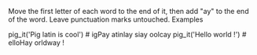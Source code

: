Move the first letter of each word to the end of it, then add "ay" to the end of the word. Leave punctuation marks untouched.
Examples

pig_it('Pig latin is cool') # igPay atinlay siay oolcay
pig_it('Hello world !')     # elloHay orldway !
